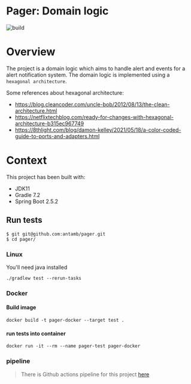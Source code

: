 # Pager: Domain logic
![build](https://github.com/antamb/pager/actions/workflows/test.yaml/badge.svg)

# Overview

The project is a domain logic which aims to handle alert and events for a alert notification system.
The domain logic is implemented using a `hexagonal architecture`.

Some references about hexagonal architecture:
- https://blog.cleancoder.com/uncle-bob/2012/08/13/the-clean-architecture.html
- https://netflixtechblog.com/ready-for-changes-with-hexagonal-architecture-b315ec967749
- https://8thlight.com/blog/damon-kelley/2021/05/18/a-color-coded-guide-to-ports-and-adapters.html

# Context

This project has been built with:

- JDK11
- Gradle 7.2
- Spring Boot 2.5.2

## Run tests

```
$ git git@github.com:antamb/pager.git
$ cd pager/
```

### Linux

You'll need java installed

````
./gradlew test --rerun-tasks
````

### Docker

#### Build image

````
docker build -t pager-docker --target test .
````

#### run tests into container

````
docker run -it --rm --name pager-test pager-docker
````

### pipeline

> There is Github actions pipeline for this project [here](https://github.com/antamb/pager/actions/workflows/test.yaml)

